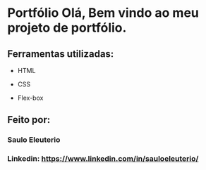 # Portfólio Olá, Bem vindo ao meu projeto de portfólio.

## Ferramentas utilizadas:

* HTML

* CSS

* Flex-box

## Feito por:

### Saulo Eleuterio

### Linkedin: https://www.linkedin.com/in/sauloeleuterio/
